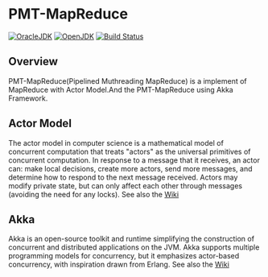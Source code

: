 PMT-MapReduce
====================
[![OracleJDK](https://img.shields.io/badge/OracleJDK-v1.8.0-blue.svg)](http://www.oracle.com/technetwork/java/javase/downloads/jdk8-downloads-2133151.html)
[![OpenJDK](https://img.shields.io/badge/OpenJDK-v1.8.0-blue.svg)](http://openjdk.java.net/projects/jdk8/)
[![Build Status](https://travis-ci.org/szpssky/MapReduce_Pipeline.svg?branch=master)](https://travis-ci.org/szpssky/MapReduce_Pipeline)
## Overview
PMT-MapReduce(Pipelined Muthreading MapReduce) is a implement of MapReduce with Actor Model.And the PMT-MapReduce using Akka Framework.

## Actor Model
The actor model in computer science is a mathematical model of concurrent computation that treats "actors" as the universal primitives of concurrent computation. In response to a message that it receives, an actor can: make local decisions, create more actors, send more messages, and determine how to respond to the next message received. Actors may modify private state, but can only affect each other through messages (avoiding the need for any locks).
See also the [Wiki](https://en.wikipedia.org/wiki/Actor_model)

## Akka
Akka is an open-source toolkit and runtime simplifying the construction of concurrent and distributed applications on the JVM. Akka supports multiple programming models for concurrency, but it emphasizes actor-based concurrency, with inspiration drawn from Erlang.
See also the [Wiki](https://en.wikipedia.org/wiki/Akka_(toolkit))

